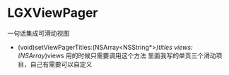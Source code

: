 # LGXViewPager
一句话集成可滑动视图
- (void)setViewPagerTitles:(NSArray<NSString*>*)titles views:(NSArray*)views
用的时候只需要调用这个方法
里面我写的单页三个滑动项目，自己有需要可以自定义
